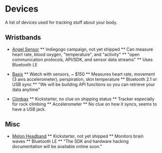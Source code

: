 # Devices

A list of devices used for tracking stuff about your body.

## Wristbands
* [Angel Sensor](http://www.angelsensor.com/)
** Indiegogo campaign, not yet shipped
** Can measure heart rate, blood oxygen, "temperature", and "activity"
** "open communication protocols, API/SDK, and sensor data streams"
** Uses Bluetooth LE

* [Basis](http://www.mybasis.com/)
** Watch with sensors, ~ $150
** Measures heart rate, movement (3 axis accelerometer), perspiration, skin temperature
** Bluetooth 2.1 or USB sync
** "We will be building API functions so you can retrieve your data anytime"

* [Climbax](http://www.climbax.co.uk/)
** Kickstarter, no clue on shipping status
** Tracker especially for rock climbing
** Accelerometer
** No clue on how it syncs, seems to have a USB jack.

## Misc
* [Melon Headband](http://www.thinkmelon.com/)
** Kickstarter, not yet shipped
** Monitors brain waves
** Bluetooth LE
** "The SDK and hardware hacking documentation will be available online soon."